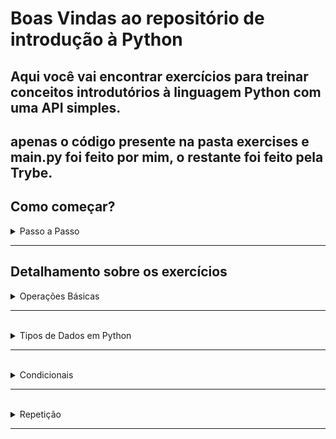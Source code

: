 # Boas Vindas ao repositório de introdução à Python

## Aqui você vai encontrar exercícios para treinar conceitos introdutórios à linguagem Python com uma API simples.

apenas o código presente na pasta exercises e main.py foi feito por mim, o restante foi feito pela Trybe.
---



## Como começar?
<details>
<summary> Passo a Passo </summary>

1. Tenha o Python instalado em sua máquina. 

2. Crie o ambiente virtual que será utilizado para instalar as dependências

```bash
python3 -m venv .venv
```

3. Ative o ambiente virtual que foi criado

```bash
source .venv/bin/activate
```

4. Instale os requerimentos deste repositório 

```bash
python3 -m pip install -r dev-requirements.txt
```

5. Execute todos os testes do repositório (note que, enquanto não houver implementação nas funções, os testes falharão!)

```bash
python3 -m pytest
```

6. Execute os testes de um arquivo específico (note que, enquanto não houver implementação nas funções, os testes falharão!)

```bash
python3 -m pytest tests/<caminho/para/o/arquivo/de/teste>
```

7. Execute apenas um teste específico de um arquivo específico (note que, enquanto não houver implementação nas funções, os testes falharão!)

```bash
python3 -m pytest tests/<caminho/para/o/arquivo/de/teste>::<nome_da_função_do_teste>
```

</details>

---


## Detalhamento sobre os exercícios

<details>

<summary> Operações Básicas </summary>
<br>


### Os exercícios relacionados às operações básicas na linguagem `Python` podem ser encontrados no arquivo `exercises/basic_operations.py`, o que se espera de cada um destes exercícios será detalhado abaixo:


<br>

1. A função abaixo deve receber dois números e retornar o valor correspondente à soma dos mesmos.

```bash
def basic_sum(first_number, second_number):
    return 
```

2. A função abaixo deve receber dois números e retornar o valor correspondente à diferença do primeiro número em relação ao segundo.

```bash
def basic_difference(first_number, second_number):
    return 
```

3. A função abaixo deve receber dois números e retornar o valor correspondente ao produto dos mesmos.

```bash
def basic_product(first_number, second_number):
    return 
```

4. A função abaixo deve receber dois números e retornar o valor correspondente à divisão do primeiro com o segundo número.

```bash
def basic_division(first_number, second_number):
    return 
```

5. A função abaixo deve receber dois números e retornar o valor correspondente à divisão inteira (quociente) do primeiro com o segundo número.

```bash
def basic_integer_division(first_number, second_number):
    return 
```

6. A função abaixo deve receber dois números e retornar o valor correspondente ao resto da divisão entre o primeiro e o segundo número.

```bash
def basic_remainder(first_number, second_number):
    return 
```

7. A função abaixo deve receber dois números e retornar o valor correspondente ao primeiro número elevado ao segundo.

```bash
def basic_potentiation(first_number, second_number):
    return 
```

</details>

---

<br>
<details>

<summary> Tipos de Dados em Python </summary>
<br>


### Os exercícios relacionados aos tipos de dados na linguagem `Python` podem ser encontrados no arquivo: `exercises/python_data_types.py`, o que se espera de cada um destes exercícios será detalhado abaixo:


<br>

1. A função abaixo deve verificar se o valor recebido como parâmetro é do tipo booleano.

```bash
def is_bool(value):
    return 
```

2. A função abaixo deve verificar se o valor recebido como parâmetro é do tipo inteiro.

```bash
def is_int(value):
    return 
```

3. A função abaixo deve verificar se o valor recebido como parâmetro é do tipo float.

```bash
def is_float(value):
    return  
```

4. A função abaixo deve verificar se o valor recebido como parâmetro é do tipo string.

```bash
def is_string(value):
    return 
```

5. A função abaixo deve verificar se o valor recebido como parâmetro é do tipo lista.

```bash
def is_list(value):
    return 
```

6. A função abaixo deve verificar se o valor recebido como parâmetro é do tipo tupla.

```bash
def is_tuple(value):
    return 
```

7. A função abaixo deve verificar se o valor recebido como parâmetro é do tipo conjunto.

```bash
def is_set(value):
    return 
```

8. A função abaixo deve verificar se o valor recebido como parâmetro é do tipo dicionário.

```bash
def is_dict(value):
    return 
```

9. A função abaixo recebe uma string genérica como parâmetro e deve retornar a mesma string, no entanto, todos os caracteres maiúsculos devem ser convertidos em minúsculos.

```bash
def return_lower_case_string(word):
    return 
```

10. A função abaixo recebe um elemento e uma lista como parâmetros e deve retornar a mesma lista, mas agora contendo o elemento em sua última posição.

```bash
def append_element_in_list(element, input_list):
    return 
```

11. A função abaixo recebe um elemento e uma lista como parâmetros e deve retornar a mesma lista, mas agora removendo o elemento passado como parâmetro.

```bash
def remove_element_from_list(element, input_list):
    return 
```

12. A função abaixo recebe uma chave, um valor e um dicionário como parâmetros e deve retornar o mesmo dicionário contendo o novo par chave: valor.

```bash
def create_new_key_value_in_dict(key, value, input_dict):
    return 
```

13. A função abaixo recebe uma chave e um dicionário como parâmetros e deve retornar o mesmo  dicionário, mas agora removendo a chave passada como parâmetro.

```bash
def delete_key_from_dict(key, input_dict):
    return 
```

14. A função abaixo recebe um elemento e um conjunto como parâmetros e deve retornar o mesmo conjunto contendo o elemento.

```bash
def add_element_to_set(element, input_set):
    return 
```

15. A função abaixo recebe um elemento e um conjunto como parâmetros e deve retornar o mesmo conjunto removendo o elemento passado como parâmetro

```bash
def remove_element_from_set(element, input_set):
    return 
```


</details>

---

<br>
<details>

<summary> Condicionais </summary>
<br>


### Os exercícios relacionados às estruturas condicionais na linguagem `Python` podem ser encontrados no arquivo: `exercises/conditionals.py`. Pode ser que você encontre uma resolução para estes exercícios que não necessite de uma estrutura condicional (ifs), contudo, para fins didáticos, recomenda-se sua utilização. O que se espera de cada um destes exercícios será detalhado abaixo:


<br> 

1. A função abaixo deve verificar se a string passada como parâmetro possui 4 ou mais caracteres, em caso positivo, deve retornar `True`, em caso negativo, retornar `False`.

```bash
def check_if_word_has_4_or_more_letters(word):
    return 
```

2. A função abaixo recebe dois números como parâmetros e deve retornar aquele que é maior entre eles, em caso de igualdade, o retorno pode ser qualquer um dos dois.

```bash
def check_what_number_is_greater(first_number, second_number):
    return 
```

3. A função abaixo deve verificar se o número recebido como parâmetro é par ou ímpar. Caso seja par, a função deve retornar `"even"`, caso seja ímpar, deve retornar `"odd"`.

```bash
def check_if_number_is_odd_or_even(number):
    return 
```

4. A função abaixo recebe um elemento e uma lista como parâmetros e deve verificar se o elemento está contido na lista, em caso positivo, deve retornar `True`, em caso negativo, retornar `False`.

```bash
def check_if_element_exists_in_list(element, input_list):
    return 
```

</details>

---

<br>
<details>

<summary> Repetição </summary>
<br>


### Os exercícios relacionados às estruturas de repetição na linguagem `Python` podem ser encontrados no arquivo: `exercises/repetition.py`. Pode ser que você encontre uma resolução para estes exercícios que não necessite de uma estrutura de repetição (for, while), contudo, para fins didáticos, recomenda-se sua utilização. O que se espera de cada um destes exercícios será detalhado abaixo:

<br>


1. A função abaixo recebe uma string como parâmetro e deve retornar uma lista contendo cada um dos caracteres da string. A ordem dos caracteres na lista deve ser a mesma ordem da string.

```bash
def append_each_letter_of_the_word_in_a_list(word):
    return 
```

2. A função abaixo recebe uma string genérica que tem apenas uma letra maiúscula como parâmetro. A função deve retornar o número que corresponde ao índice (posição) da letra maiúscula na string.

```bash
def return_index_of_the_uppercase_letter(word):
    return
```

3. A função abaixo recebe uma lista como parâmetro na qual apenas um de seus elementos é uma string. A função deve retornar esse elemento.

```bash
def return_element_from_list_that_is_string(input_list):
    return 
```

</details>

---
